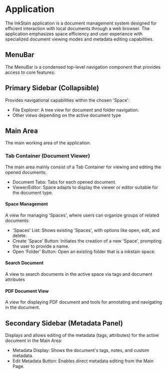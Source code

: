 # Application

The InkStain application is a document management system designed for efficient interaction with local documents through a web browser. The application emphasizes space efficiency and user experience with specialized document viewing modes and metadata editing capabilities.

## MenuBar

The MenuBar is a condensed top-level navigation component that provides access to core features:

## Primary Sidebar (Collapsible)

Provides navigational capabilities within the chosen 'Space':

- File Explorer: A tree view for document and folder navigation.
- Other views depending on the active document type

## Main Area

The main working area of the application.

### Tab Container (Document Viewer)

The main area mainly consist of a Tab Container for viewing and editing the opened documents:

- Document Tabs: Tabs for each opened document.
- Viewer/Editor: Space adapts to display the viewer or editor suitable for the document type.

#### Space Management

A view for managing 'Spaces', where users can organize groups of related documents:

- 'Spaces' List: Shows existing 'Spaces', with options like open, edit, and delete.
- Create 'Space' Button: Initiates the creation of a new 'Space', prompting the user to provide a name.
- Open 'Folder' Button: Open an existing folder that is a inkstain space.

#### Search Document

A view to search documents in the active space via tags and document attributes

#### PDF Document View

A view for displaying PDF document and tools for annotating and navigating in the document.

## Secondary Sidebar (Metadata Panel)

Displays and allows editing of the metadata (tags, attributes) for the active document in the Main Area:

- Metadata Display: Shows the document's tags, notes, and custom metadata.
- Edit Metadata Button: Enables direct metadata editing from the Main Page.
